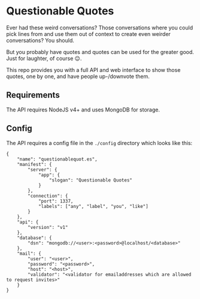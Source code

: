 # Questionable Quotes

Ever had these weird conversations? Those conversations where you could pick lines from and use them out of context to create even weirder conversations? You should.

But you probably have quotes and quotes can be used for the greater good. Just for laughter, of course 😉.

This repo provides you with a full API and web interface to show those quotes, one by one, and have people up-/downvote them.

## Requirements

The API requires NodeJS v4+ and uses MongoDB for storage.

## Config

The API requires a config file in the `./config` directory which looks like this:

```
{
	"name": "questionablequot.es",
	"manifest": {
		"server": {
			"app": {
				"slogan": "Questionable Quotes"
			}
		},
		"connection": {
			"port": 1337,
			"labels": ["any", "label", "you", "like"]
		}
	},
	"api": {
		"version": "v1"
	},
	"database": {
		"dsn": "mongodb://<user>:<password>@localhost/<database>"
	},
	"mail": {
		"user": "<user>",
		"password": "<password>",
		"host": "<host>",
		"validator": "<validator for emailaddresses which are allowed to request invites>"
	}
}
```

